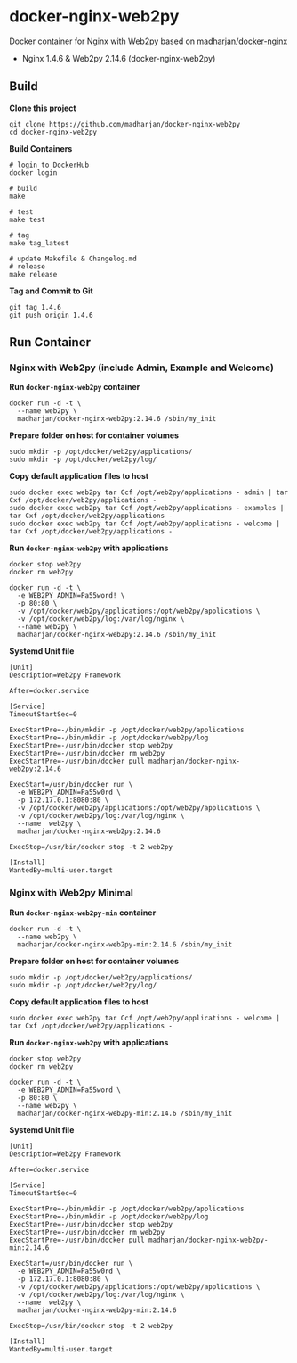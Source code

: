# docker-nginx-web2py
Docker container for Nginx with Web2py based on [madharjan/docker-nginx](https://github.com/madharjan/docker-nginx/)

* Nginx 1.4.6 & Web2py 2.14.6 (docker-nginx-web2py)

## Build

**Clone this project**
```
git clone https://github.com/madharjan/docker-nginx-web2py
cd docker-nginx-web2py
```

**Build Containers**
```
# login to DockerHub
docker login

# build
make

# test
make test

# tag
make tag_latest

# update Makefile & Changelog.md
# release
make release
```

**Tag and Commit to Git**
```
git tag 1.4.6
git push origin 1.4.6
```

## Run Container

### Nginx with Web2py (include Admin, Example and Welcome)

**Run `docker-nginx-web2py` container**
```
docker run -d -t \
  --name web2py \
  madharjan/docker-nginx-web2py:2.14.6 /sbin/my_init
```

**Prepare folder on host for container volumes**
```
sudo mkdir -p /opt/docker/web2py/applications/
sudo mkdir -p /opt/docker/web2py/log/
```

**Copy default application files to host**
```
sudo docker exec web2py tar Ccf /opt/web2py/applications - admin | tar Cxf /opt/docker/web2py/applications -
sudo docker exec web2py tar Ccf /opt/web2py/applications - examples | tar Cxf /opt/docker/web2py/applications -
sudo docker exec web2py tar Ccf /opt/web2py/applications - welcome | tar Cxf /opt/docker/web2py/applications -
```

**Run `docker-nginx-web2py` with applications**
```
docker stop web2py
docker rm web2py

docker run -d -t \
  -e WEB2PY_ADMIN=Pa55word! \
  -p 80:80 \
  -v /opt/docker/web2py/applications:/opt/web2py/applications \
  -v /opt/docker/web2py/log:/var/log/nginx \
  --name web2py \
  madharjan/docker-nginx-web2py:2.14.6 /sbin/my_init
```

**Systemd Unit file**
```
[Unit]
Description=Web2py Framework

After=docker.service

[Service]
TimeoutStartSec=0

ExecStartPre=-/bin/mkdir -p /opt/docker/web2py/applications
ExecStartPre=-/bin/mkdir -p /opt/docker/web2py/log
ExecStartPre=-/usr/bin/docker stop web2py
ExecStartPre=-/usr/bin/docker rm web2py
ExecStartPre=-/usr/bin/docker pull madharjan/docker-nginx-web2py:2.14.6

ExecStart=/usr/bin/docker run \
  -e WEB2PY_ADMIN=Pa55w0rd \
  -p 172.17.0.1:8080:80 \
  -v /opt/docker/web2py/applications:/opt/web2py/applications \
  -v /opt/docker/web2py/log:/var/log/nginx \
  --name  web2py \
  madharjan/docker-nginx-web2py:2.14.6

ExecStop=/usr/bin/docker stop -t 2 web2py

[Install]
WantedBy=multi-user.target
```

### Nginx with Web2py Minimal

**Run `docker-nginx-web2py-min` container**

```
docker run -d -t \
  --name web2py \
  madharjan/docker-nginx-web2py-min:2.14.6 /sbin/my_init
```

**Prepare folder on host for container volumes**
```
sudo mkdir -p /opt/docker/web2py/applications/
sudo mkdir -p /opt/docker/web2py/log/
```

**Copy default application files to host**
```
sudo docker exec web2py tar Ccf /opt/web2py/applications - welcome | tar Cxf /opt/docker/web2py/applications -
```

**Run `docker-nginx-web2py` with applications**
```
docker stop web2py
docker rm web2py

docker run -d -t \
  -e WEB2PY_ADMIN=Pa55word \
  -p 80:80 \
  --name web2py \
  madharjan/docker-nginx-web2py-min:2.14.6 /sbin/my_init
```

**Systemd Unit file**
```
[Unit]
Description=Web2py Framework

After=docker.service

[Service]
TimeoutStartSec=0

ExecStartPre=-/bin/mkdir -p /opt/docker/web2py/applications
ExecStartPre=-/bin/mkdir -p /opt/docker/web2py/log
ExecStartPre=-/usr/bin/docker stop web2py
ExecStartPre=-/usr/bin/docker rm web2py
ExecStartPre=-/usr/bin/docker pull madharjan/docker-nginx-web2py-min:2.14.6

ExecStart=/usr/bin/docker run \
  -e WEB2PY_ADMIN=Pa55w0rd \
  -p 172.17.0.1:8080:80 \
  -v /opt/docker/web2py/applications:/opt/web2py/applications \
  -v /opt/docker/web2py/log:/var/log/nginx \
  --name  web2py \
  madharjan/docker-nginx-web2py-min:2.14.6

ExecStop=/usr/bin/docker stop -t 2 web2py

[Install]
WantedBy=multi-user.target
```
